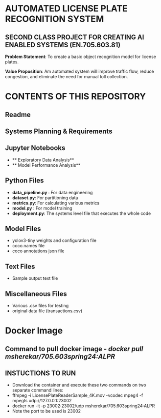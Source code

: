 # AUTOMATED LICENSE PLATE RECOGNITION SYSTEM
## SECOND CLASS PROJECT FOR CREATING AI ENABLED SYSTEMS (EN.705.603.81)
 

**Problem Statement**: To create a basic object recognition model for license plates. 

**Value Proposition**: Am automated system will improve traffic flow, reduce congestion, and eliminate the need for manual toll collection.

# CONTENTS OF THIS REPOSITORY

## Readme

## Systems Planning & Requirements

## Jupyter Notebooks
- ** Exploratory Data Analysis**
- ** Model Performance Analysis**


## Python Files
- **data_pipeline.py** : For data engineering
- **dataset.py**: For partitioning data 
- **metrics.py**: For calculating various metrics
- **model.py** : For model training
- **deployment.py**: The systems level file that executes the whole code

## Model Files
- yolov3-tiny weights and configuration file
- coco.names file
- coco annotations json file

## Text Files
- Sample output text file

## Miscellaneous Files
- Various .csv files for testing
- original data file (transactions.csv)

# Docker Image

## Command to pull docker image -  *docker pull msherekar/705.603spring24:ALPR*

## INSTUCTIONS TO RUN
- Download the container and execute these two commands on two separate command lines:
- ffmpeg -i LicensePlateReaderSample_4K.mov -vcodec mpeg4 -f mpegts udp://127.0.0.1:23002
- docker run -it -p 23002:23002/udp msherekar/705.603spring24:ALPR
- Note the port to be used is 23002



